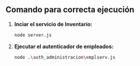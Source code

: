 
## Comando para correcta ejecución

1.  **Inciar el servicio de Inventario:**
    ```bash
    node server.js
    ```

2.  **Ejecutar el autenticador de empleados:**
    ```bash
    node .\auth_administracion\emplserv.js
    ```
    


